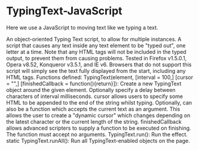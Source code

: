 # TypingText-JavaScript
Here we use a JavaScript to moving text like we typing a text.


An object-oriented Typing Text script, to allow for multiple instances. A script that causes any text inside any text element to be "typed out", one letter at a time. Note that any HTML tags will not be included in the typed output, to prevent them from causing problems. Tested in Firefox v1.5.0.1, Opera v8.52, Konqueror v3.5.1, and IE v6. Browsers that do not support this script will simply see the text fully displayed from the start, including any HTML tags. Functions defined: TypingText(element, [interval = 100,] [cursor = "",] [finishedCallback = function(){return}]): Create a new TypingText object around the given element. Optionally specify a delay between characters of interval milliseconds. cursor allows users to specify some HTML to be appended to the end of the string whilst typing. Optionally, can also be a function which accepts the current text as an argument. This allows the user to create a "dynamic cursor" which changes depending on the latest character or the current length of the string. finishedCallback allows advanced scripters to supply a function to be executed on finishing. The function must accept no arguments. TypingText.run(): Run the effect. static TypingText.runAll(): Run all TypingText-enabled objects on the page.
